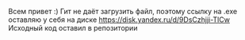 Всем привет :)
Гит не даёт загрузить файл, поэтому ссылку на .exe оставляю у себя на диске https://disk.yandex.ru/d/9DsCzhjji-TlCw
Исходный код оставил в репозитории
